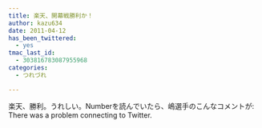 ```yaml
---
title: 楽天、開幕戦勝利か！
author: kazu634
date: 2011-04-12
has_been_twittered:
  - yes
tmac_last_id:
  - 303816783087955968
categories:
  - つれづれ

---
```

楽天、勝利。うれしい。Numberを読んでいたら、嶋選手のこんなコメントが: There was a problem connecting to Twitter.
